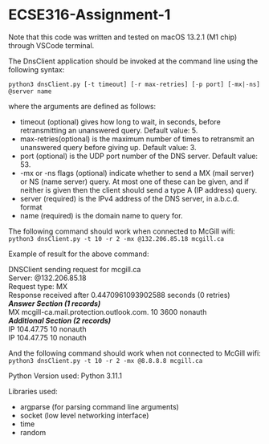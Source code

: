 # ECSE316-Assignment-1

Note that this code was written and tested on macOS 13.2.1 (M1 chip) through VSCode terminal. 

The DnsClient application should be invoked at the command line using the following syntax: 

``` python3 dnsClient.py [-t timeout] [-r max-retries] [-p port] [-mx|-ns] @server name ```

where the arguments are defined as follows:
- timeout (optional) gives how long to wait, in seconds, before retransmitting an unanswered query. Default value: 5.
- max-retries(optional) is the maximum number of times to retransmit an unanswered query before giving up. Default value: 3.
- port (optional) is the UDP port number of the DNS server. Default value: 53.
- -mx or -ns flags (optional) indicate whether to send a MX (mail server) or NS (name server) query. At most one of these can be given, and if neither is given then the client should send a
type A (IP address) query.
- server (required) is the IPv4 address of the DNS server, in a.b.c.d. format
- name (required) is the domain name to query for.

The following command should work when connected to McGill wifi: 
``` python3 dnsClient.py -t 10 -r 2 -mx @132.206.85.18 mcgill.ca ```

Example of result for the above command: 

DNSClient sending request for  mcgill.ca </br>
Server:  @132.206.85.18 </br>
Request type:  MX </br>
Response received after 0.4470961093902588 seconds (0 retries) </br>
***Answer Section (1 records)*** </br>
MX       mcgill-ca.mail.protection.outlook.com.          10      3600    nonauth </br>
***Additional Section (2 records)*** </br>
IP       104.47.75       10      nonauth </br>
IP       104.47.75       10      nonauth </br>

And the following command should work when not connected to McGill wifi: 
``` python3 dnsClient.py -t 10 -r 2 -mx @8.8.8.8 mcgill.ca ```




Python Version used: Python 3.11.1

Libraries used: 
- argparse (for parsing command line arguments)
- socket (low level networking interface)
- time 
- random
